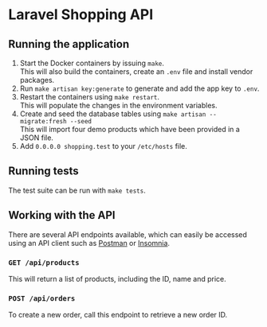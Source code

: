 # Laravel Shopping API

## Running the application

1. Start the Docker containers by issuing `make`.  
   This will also build the containers, create an `.env` file and install vendor packages.
1. Run `make artisan key:generate` to generate and add the app key to `.env`.
1. Restart the containers using `make restart`.  
   This will populate the changes in the environment variables.
1. Create and seed the database tables using `make artisan -- migrate:fresh --seed`  
   This will import four demo products which have been provided in a JSON file.
1. Add `0.0.0.0 shopping.test` to your `/etc/hosts` file.

## Running tests

The test suite can be run with `make tests`.

## Working with the API

There are several API endpoints available, which can easily be accessed using an API client such as [Postman](https://www.getpostman.com/) or [Insomnia](https://insomnia.rest/).

### `GET /api/products`

This will return a list of products, including the ID, name and price.

### `POST /api/orders`

To create a new order, call this endpoint to retrieve a new order ID.
